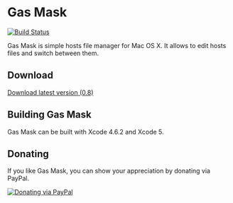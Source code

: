 # Gas Mask
[![Build Status](https://travis-ci.org/2ndalpha/gasmask.png?branch=0.8)](https://travis-ci.org/2ndalpha/gasmask)

Gas Mask is simple hosts file manager for Mac OS X.
It allows to edit hosts files and switch between them.

## Download
[Download latest version (0.8)](http://gmask.clockwise.ee/files/gas_mask_0.8.zip)

## Building Gas Mask
Gas Mask can be built with Xcode 4.6.2 and Xcode 5.

## Donating
If you like Gas Mask, you can show your appreciation by donating via PayPal.

[![Donating via PayPal](https://www.paypal.com/en_US/i/btn/btn_donate_SM.gif)](https://www.paypal.com/cgi-bin/webscr?cmd=_donations&business=98JFC3MUF5Q44&lc=EE&item_name=Gas%20Mask%20Support&currency_code=USD&bn=PP%2dDonationsBF%3abtn_donate_SM%2egif%3aNonHostedGuest )
